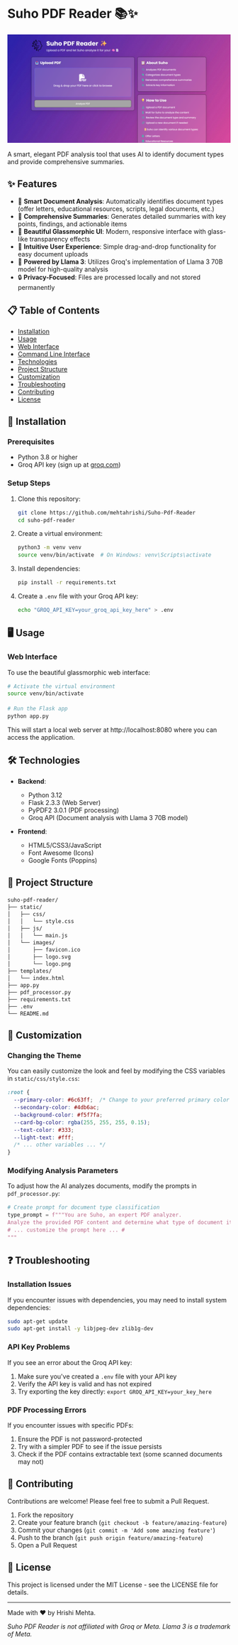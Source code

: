 # Suho PDF Reader 📚✨

![Suho PDF Reader Logo](static/images/logo.png)

A smart, elegant PDF analysis tool that uses AI to identify document types and provide comprehensive summaries.

## ✨ Features

- 📄 **Smart Document Analysis**: Automatically identifies document types (offer letters, educational resources, scripts, legal documents, etc.)
- 📝 **Comprehensive Summaries**: Generates detailed summaries with key points, findings, and actionable items
- 🎨 **Beautiful Glassmorphic UI**: Modern, responsive interface with glass-like transparency effects
- 🔄 **Intuitive User Experience**: Simple drag-and-drop functionality for easy document uploads
- 🧠 **Powered by Llama 3**: Utilizes Groq's implementation of Llama 3 70B model for high-quality analysis
- 🔒 **Privacy-Focused**: Files are processed locally and not stored permanently

## 📋 Table of Contents

- [Installation](#-installation)
- [Usage](#-usage)
- [Web Interface](#web-interface)
- [Command Line Interface](#command-line-interface)
- [Technologies](#-technologies)
- [Project Structure](#-project-structure)
- [Customization](#-customization)
- [Troubleshooting](#-troubleshooting)
- [Contributing](#-contributing)
- [License](#-license)

## 🚀 Installation

### Prerequisites

- Python 3.8 or higher
- Groq API key (sign up at [groq.com](https://groq.com))

### Setup Steps

1. Clone this repository:
   ```bash
   git clone https://github.com/mehtahrishi/Suho-Pdf-Reader
   cd suho-pdf-reader
   ```

2. Create a virtual environment:
   ```bash
   python3 -m venv venv
   source venv/bin/activate  # On Windows: venv\Scripts\activate
   ```

3. Install dependencies:
   ```bash
   pip install -r requirements.txt
   ```

4. Create a `.env` file with your Groq API key:
   ```bash
   echo "GROQ_API_KEY=your_groq_api_key_here" > .env
   ```

## 🖥️ Usage

### Web Interface

To use the beautiful glassmorphic web interface:

```bash
# Activate the virtual environment
source venv/bin/activate

# Run the Flask app
python app.py
```

This will start a local web server at http://localhost:8080 where you can access the application.


## 🛠️ Technologies

- **Backend**:
  - Python 3.12
  - Flask 2.3.3 (Web Server)
  - PyPDF2 3.0.1 (PDF processing)
  - Groq API (Document analysis with Llama 3 70B model)

- **Frontend**:
  - HTML5/CSS3/JavaScript
  - Font Awesome (Icons)
  - Google Fonts (Poppins)

## 📁 Project Structure

```
suho-pdf-reader/
├── static/
│   ├── css/
│   │   └── style.css
│   ├── js/
│   │   └── main.js
│   └── images/
│       ├── favicon.ico
│       ├── logo.svg
│       └── logo.png
├── templates/
│   └── index.html
├── app.py
├── pdf_processor.py
├── requirements.txt
├── .env
└── README.md
```

## 🎨 Customization

### Changing the Theme

You can easily customize the look and feel by modifying the CSS variables in `static/css/style.css`:

```css
:root {
  --primary-color: #6c63ff;  /* Change to your preferred primary color */
  --secondary-color: #4db6ac;
  --background-color: #f5f7fa;
  --card-bg-color: rgba(255, 255, 255, 0.15);
  --text-color: #333;
  --light-text: #fff;
  /* ... other variables ... */
}
```

### Modifying Analysis Parameters

To adjust how the AI analyzes documents, modify the prompts in `pdf_processor.py`:

```python
# Create prompt for document type classification
type_prompt = f"""You are Suho, an expert PDF analyzer. 
Analyze the provided PDF content and determine what type of document it is.
# ... customize the prompt here ... #
"""
```

## ❓ Troubleshooting

### Installation Issues

If you encounter issues with dependencies, you may need to install system dependencies:

```bash
sudo apt-get update
sudo apt-get install -y libjpeg-dev zlib1g-dev
```

### API Key Problems

If you see an error about the Groq API key:
1. Make sure you've created a `.env` file with your API key
2. Verify the API key is valid and has not expired
3. Try exporting the key directly: `export GROQ_API_KEY=your_key_here`

### PDF Processing Errors

If you encounter issues with specific PDFs:
1. Ensure the PDF is not password-protected
2. Try with a simpler PDF to see if the issue persists
3. Check if the PDF contains extractable text (some scanned documents may not)

## 🤝 Contributing

Contributions are welcome! Please feel free to submit a Pull Request.

1. Fork the repository
2. Create your feature branch (`git checkout -b feature/amazing-feature`)
3. Commit your changes (`git commit -m 'Add some amazing feature'`)
4. Push to the branch (`git push origin feature/amazing-feature`)
5. Open a Pull Request

## 📄 License

This project is licensed under the MIT License - see the LICENSE file for details.

---

Made with ❤️ by Hrishi Mehta.

*Suho PDF Reader is not affiliated with Groq or Meta. Llama 3 is a trademark of Meta.*
